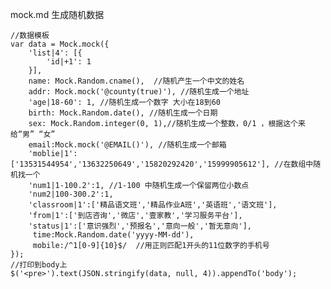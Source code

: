 mock.md
生成随机数据


    //数据模板
    var data = Mock.mock({
        'list|4': [{
            'id|+1': 1
        }],
        name: Mock.Random.cname(),  //随机产生一个中文的姓名
        addr: Mock.mock('@county(true)'), //随机生成一个地址
        'age|18-60': 1, //随机生成一个数字 大小在18到60
        birth: Mock.Random.date(), //随机生成一个日期
        sex: Mock.Random.integer(0, 1),//随机生成一个整数，0/1 ，根据这个来给“男” “女”
        email:Mock.mock('@EMAIL()'), //随机生成一个邮箱
        'moblie|1':['13531544954','13632250649','15820292420','15999905612'], //在数组中随机找一个
        'num1|1-100.2':1, //1-100 中随机生成一个保留两位小数点
        'num2|100-300.2':1,
        'classroom|1':['精品语文班','精品作业A班','英语班','语文班'],
        'from|1':['到店咨询','微店','壹家教','学习服务平台'],
        'status|1':['意识强烈','预报名','意向一般','暂无意向'],
         time:Mock.Random.date('yyyy-MM-dd'),
         mobile:/^1[0-9]{10}$/  //用正则匹配1开头的11位数字的手机号
    }); 
    //打印到body上
    $('<pre>').text(JSON.stringify(data, null, 4)).appendTo('body');

    
